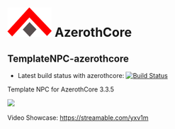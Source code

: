 # ![logo](https://raw.githubusercontent.com/azerothcore/azerothcore.github.io/master/images/logo-github.png) AzerothCore
## TemplateNPC-azerothcore
- Latest build status with azerothcore: [![Build Status](https://github.com/azerothcore/mod-npc-talent-template/workflows/core-build/badge.svg?branch=master&event=push)](https://github.com/azerothcore/mod-npc-talent-template)

Template NPC for AzerothCore 3.3.5

![](https://i.ibb.co/27WPR5j/Wo-WScrn-Shot-021219-000220.jpg)

Video Showcase:
https://streamable.com/yxv1m
